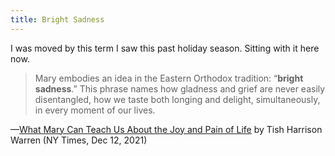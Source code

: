 ```yaml
---
title: Bright Sadness
---
```

I was moved by this term I saw this past holiday season. Sitting with it here now.

> Mary embodies an idea in the Eastern Orthodox tradition: “**bright sadness**.” This phrase names how gladness and grief are never easily disentangled, how we taste both longing and delight, simultaneously, in every moment of our lives.

—[What Mary Can Teach Us About the Joy and Pain of Life](https://www.nytimes.com/2021/12/12/opinion/what-mary-can-teach-us-about-the-joy-and-pain-of-life.html) by Tish Harrison Warren (NY Times, Dec 12, 2021)

